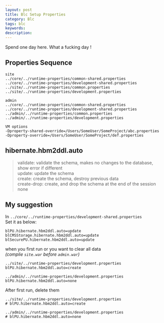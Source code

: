 ```yaml
---
layout: post
title: Blc Setup Properties
category: Blc
tags: blc
keywords:
description:
---
```


Spend one day here. What a fucking day !  
  
## Properties Sequence  
  
```
site  
../core/../runtime-properties/common-shared.properties  
../core/../runtime-properties/development-shared.properties  
../site/../runtime-properties/common.properties  
../site/../runtime-properties/development.properties  
  
admin  
../core/../runtime-properties/common-shared.properties  
../core/../runtime-properties/development-shared.properties  
../admin/../runtime-properties/common.properties  
../admin/../runtime-properties/development.properties  
  
VM options  
-Dproperty-shared-override=/Users/SomeUser/SomeProject/abc.properties  
-Dproperty-override=/Users/SomeUser/SomeProject/def.properties  
```
  
## hibernate.hbm2ddl.auto  
  
> validate: validate the schema, makes no changes to the database, show error if different  
> update: update the schema  
> create: create the schema, destroy previous data  
> create-drop: create, and drop the schema at the end of the session  
> none  
  
## My suggestion  
  
In `../core/../runtime-properties/development-shared.properties`  
Set it as below:  
  
```
blPU.hibernate.hbm2ddl.auto=update  
blCMSStorage.hibernate.hbm2ddl.auto=update  
blSecurePU.hibernate.hbm2ddl.auto=update  
```
  
when you first run or you want to clear all data  
*(complie `site.war` before `admin.war`)*  

```
../site/../runtime-properties/development.properties  
blPU.hibernate.hbm2ddl.auto=create  
  
../admin/../runtime-properties/development.properties  
blPU.hibernate.hbm2ddl.auto=none  
```
  
After first run, delete them  
  
```
../site/../runtime-properties/development.properties  
# blPU.hibernate.hbm2ddl.auto=create  
  
../admin/../runtime-properties/development.properties  
# blPU.hibernate.hbm2ddl.auto=none  
```


